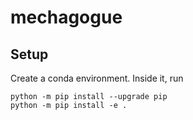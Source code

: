 # mechagogue

## Setup
Create a conda environment. Inside it, run
```
python -m pip install --upgrade pip
python -m pip install -e .
```
